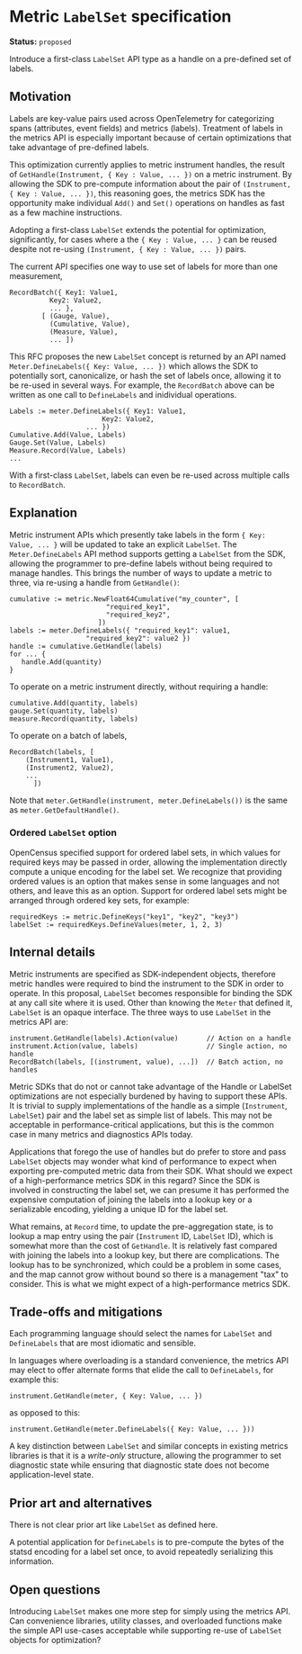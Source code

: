 # Metric `LabelSet` specification

**Status:** `proposed`

Introduce a first-class `LabelSet` API type as a handle on a pre-defined set of labels.  

## Motivation

Labels are key-value pairs used across OpenTelemetry for categorizing spans (attributes, event fields) and metrics (labels).  Treatment of labels in the metrics API is especially important because of certain optimizations that take advantage of pre-defined labels.

This optimization currently applies to metric instrument handles, the result of `GetHandle(Instrument, { Key : Value, ... })` on a metric instrument. By allowing the SDK to pre-compute information about the pair of `(Instrument, { Key : Value, ... })`, this reasoning goes, the metrics SDK has the opportunity make individual `Add()` and `Set()` operations on handles as fast as a few machine instructions.

Adopting a first-class `LabelSet` extends the potential for optimization, significantly, for cases where a the `{ Key : Value, ... }` can be reused despite not re-using  `(Instrument, { Key : Value, ... })` pairs.

The current API specifies one way to use set of labels for more than one measurement,

```
RecordBatch({ Key1: Value1,
  	      Key2: Value2,
	      ... },
	    [ (Gauge, Value), 
	      (Cumulative, Value),
	      (Measure, Value),
	      ... ])
```

This RFC proposes the new `LabelSet` concept is returned by an API named `Meter.DefineLabels({ Key: Value, ... })` which allows the SDK to potentially sort, canonicalize, or hash the set of labels once, allowing it to be re-used in several ways.  For example, the `RecordBatch` above can be written as one call to `DefineLabels` and inidividual operations.

```
Labels := meter.DefineLabels({ Key1: Value1,
       	  		       Key2: Value2,
			       ... })
Cumulative.Add(Value, Labels)
Gauge.Set(Value, Labels)
Measure.Record(Value, Labels)
...
```

With a first-class `LabelSet`, labels can even be re-used across multiple calls to `RecordBatch`.

## Explanation

Metric instrument APIs which presently take labels in the form `{ Key: Value, ... }` will be updated to take an explicit `LabelSet`.  The `Meter.DefineLabels` API method supports getting a `LabelSet` from the SDK, allowing the programmer to pre-define labels without being required to manage handles.  This brings the number of ways to update a metric to three, via re-using a handle from `GetHandle()`:

```
cumulative := metric.NewFloat64Cumulative("my_counter", [
					    "required_key1",
					    "required_key2",
					  ])
labels := meter.DefineLabels({ "required_key1": value1,
			       "required_key2": value2 })
handle := cumulative.GetHandle(labels)
for ... {
   handle.Add(quantity)
}
```

To operate on a metric instrument directly, without requiring a handle:

```
cumulative.Add(quantity, labels)
gauge.Set(quantity, labels)
measure.Record(quantity, labels)
```

To operate on a batch of labels,

```
RecordBatch(labels, [
	(Instrument1, Value1),
	(Instrument2, Value2),
	...
      ])
```

Note that `meter.GetHandle(instrument, meter.DefineLabels())` is the same as `meter.GetDefaultHandle()`.

### Ordered `LabelSet` option

OpenCensus specified support for ordered label sets, in which values for required keys may be passed in order, allowing the implementation directly compute a unique encoding for the label set.   We recognize that providing ordered values is an option that makes sense in some languages and not others, and leave this as an option.  Support for ordered label sets might be arranged through ordered key sets, for example:

```
requiredKeys := metric.DefineKeys("key1", "key2", "key3")
labelSet := requiredKeys.DefineValues(meter, 1, 2, 3)
```

## Internal details

Metric instruments are specified as SDK-independent objects, therefore metric handles were required to bind the instrument to the SDK in order to operate. In this proposal, `LabelSet` becomes responsible for binding the SDK at any call site where it is used.  Other than knowing the `Meter` that defined it, `LabelSet` is an opaque interface.  The three ways to use `LabelSet` in the metrics API are:

```
instrument.GetHandle(labels).Action(value)       // Action on a handle 
instrument.Action(value, labels)                 // Single action, no handle
RecordBatch(labels, [(instrument, value), ...])  // Batch action, no handles
```

Metric SDKs that do not or cannot take advantage of the Handle or LabelSet optimizations are not especially burdened by having to support these APIs.  It is trivial to supply implementations of the handle as a simple (`Instrument`, `LabelSet`) pair and the label set as simple list of labels.  This may not be acceptable in performance-critical applications, but this is the common case in many metrics and diagnostics APIs today.

Applications that forego the use of handles but do prefer to store and pass `LabelSet` objects may wonder what kind of performance to expect when exporting pre-computed metric data from their SDK.  What should we expect of a high-performance metrics SDK in this regard?  Since the SDK is involved in constructing the label set, we can presume it has performed the expensive computation of joining the labels into a lookup key or a serializable encoding, yielding a unique ID for the label set.

What remains, at `Record` time, to update the pre-aggregation state, is to lookup a map entry using the pair (`Instrument` ID, `LabelSet` ID), which is somewhat more than the cost of `GetHandle`.  It is relatively fast compared with joining the labels into a lookup key, but there are complications.  The lookup has to be synchronized, which could be a problem in some cases, and the map cannot grow without bound so there is a management "tax" to consider.  This is what we might expect of a high-performance metrics SDK.

## Trade-offs and mitigations

Each programming language should select the names for `LabelSet` and `DefineLabels` that are most idiomatic and sensible.

In languages where overloading is a standard convenience, the metrics API may elect to offer alternate forms that elide the call to `DefineLabels`, for example this:

```
instrument.GetHandle(meter, { Key: Value, ... })
```

as opposed to this:

```
instrument.GetHandle(meter.DefineLabels({ Key: Value, ... }))
```

A key distinction between `LabelSet` and similar concepts in existing metrics libraries is that it is a _write-only_ structure, allowing the programmer to set diagnostic state while ensuring that diagnostic state does not become application-level state.

## Prior art and alternatives

There is not clear prior art like `LabelSet` as defined here.

A potential application for `DefineLabels` is to pre-compute the bytes of the statsd encoding for a label set once, to avoid repeatedly serializing this information.

## Open questions

Introducing `LabelSet` makes one more step for simply using the metrics API.  Can convenience libraries, utility classes, and overloaded functions make the simple API use-cases acceptable while supporting re-use of `LabelSet` objects for optimization?
